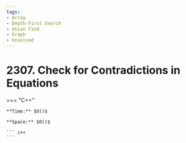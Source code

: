 ```yaml
---
tags:
- Array
- Depth-First Search
- Union Find
- Graph
- Unsolved
---
```



# 2307. Check for Contradictions in Equations

=== "C++"

    **Time:** $O()$

    **Space:** $O()$

    ``` c++
    ```
